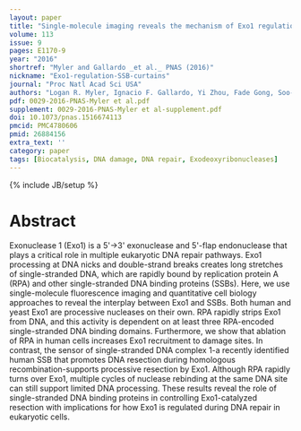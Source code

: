 ```yaml
---
layout: paper
title: "Single-molecule imaging reveals the mechanism of Exo1 regulation by single-stranded DNA binding proteins."
volume: 113
issue: 9
pages: E1170-9
year: "2016"
shortref: "Myler and Gallardo _et al._ PNAS (2016)"
nickname: "Exo1-regulation-SSB-curtains"
journal: "Proc Natl Acad Sci USA"
authors: "Logan R. Myler, Ignacio F. Gallardo, Yi Zhou, Fade Gong, Soo-Hyun Yang, Marc S. Wold, Kyle M. Miller, Tanya T. Paull, and Ilya J. Finkelstein"
pdf: 0029-2016-PNAS-Myler et al.pdf  
supplement: 0029-2016-PNAS-Myler et al-supplement.pdf
doi: 10.1073/pnas.1516674113
pmcid: PMC4780606
pmid: 26884156
extra_text: ''
category: paper
tags: [Biocatalysis, DNA damage, DNA repair, Exodeoxyribonucleases]
---
```

{% include JB/setup %}

# Abstract

Exonuclease 1 (Exo1) is a 5'→3' exonuclease and 5'-flap endonuclease that plays a critical role in multiple eukaryotic DNA repair pathways. Exo1 processing at DNA nicks and double-strand breaks creates long stretches of single-stranded DNA, which are rapidly bound by replication protein A (RPA) and other single-stranded DNA binding proteins (SSBs). Here, we use single-molecule fluorescence imaging and quantitative cell biology approaches to reveal the interplay between Exo1 and SSBs. Both human and yeast Exo1 are processive nucleases on their own. RPA rapidly strips Exo1 from DNA, and this activity is dependent on at least three RPA-encoded single-stranded DNA binding domains. Furthermore, we show that ablation of RPA in human cells increases Exo1 recruitment to damage sites. In contrast, the sensor of single-stranded DNA complex 1-a recently identified human SSB that promotes DNA resection during homologous recombination-supports processive resection by Exo1. Although RPA rapidly turns over Exo1, multiple cycles of nuclease rebinding at the same DNA site can still support limited DNA processing. These results reveal the role of single-stranded DNA binding proteins in controlling Exo1-catalyzed resection with implications for how Exo1 is regulated during DNA repair in eukaryotic cells.
